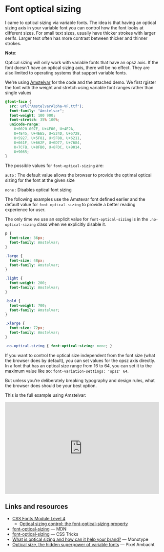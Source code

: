 # Font optical sizing

I came to optical sizing via variable fonts. The idea is that having an optical sizing axis in your variable font you can control how the font looks at different sizes. For small text sizes, usually have thicker strokes with larger serifs. Larger text often has more contrast between thicker and thinner strokes.

<div class="message info">
  <p><strong>Note:</strong></p>
  <p>Optical sizing will only work with variable fonts that have an opsz axis. If the font doesn't have an optical sizing axis, there will be no effect. They are also limited to operating systems that support variable fonts.</p>
</div>

We're using [Amstelvar](https://github.com/TypeNetwork/Amstelvar/releases) for the code and the attached demo. We first rgister the font with the weight and stretch using variable font ranges rather than single values

```css
@font-face {
  src: url("AmstelvarAlpha-VF.ttf");
  font-family: "Amstelvar";
  font-weight: 100 900;
  font-stretch: 35% 100%;
  unicode-range: 
    U+0020-007E, U+4E00, U+4E2A,
    U+4E45, U+4EE5, U+524D, U+5728,
    U+5927, U+5F81, U+5F88, U+6211, 
    U+661F, U+662F, U+6D77, U+7684, 
    U+7CFB, U+8FB0, U+8FDC, U+9014, 
    U+9065;
}
```

The possible values for `font-optical-sizing` are:

`auto`
: The default value allows the browser to provide the optimal optical sizing for the font at the given size

`none`
: Disables optical font sizing

The following examples use the Amstevar font defined earlier and the default value for `font-optical-sizing` to provide a better reading experience for user.

The only time we use an explicit value for `font-optical-sizing` is in the `.no-optical-sizing` class when we explicitly disable it.

```css
p {
  font-size: 36px;
  font-family: Amstelvar;
}

.large {
  font-size: 48px;
  font-family: Amstelvar;
}

.light {
  font-weight: 200;
  font-family: Amstelvar;
}

.bold {
  font-weight: 700;
  font-family: Amstelvar;
}

.xlarge {
  font-size: 72px;
  font-family: Amstelvar;
}

.no-optical-sizing { font-optical-sizing: none; }
```

If you want to control the optical size independent from the font size (what the browser does by default), you can set values for the opsz axis directly. In a font that has an optical size range from 16 to 64, you can set it to the maximum value like so: `font-variation-settings: 'opsz' 64`.

But unless you’re deliberately breaking typography and design rules, what the browser does should be your best option.

This is the full example using Amstelvar:

<iframe height="300" style="width: 100%;" scrolling="no" title="Optical Sizing demo" src="https://codepen.io/caraya/embed/xxLJYoX?default-tab=result&theme-id=dark" frameborder="no" loading="lazy" allowtransparency="true" allowfullscreen="true">
  See the Pen <a href="https://codepen.io/caraya/pen/xxLJYoX">
  Optical Sizing demo</a> by Carlos Araya (<a href="https://codepen.io/caraya">@caraya</a>)
  on <a href="https://codepen.io">CodePen</a>.
</iframe>

## Links and resources

* [CSS Fonts Module Level 4](https://drafts.csswg.org/css-fonts-4/)
  * [Optical sizing control: the font-optical-sizing property](https://drafts.csswg.org/css-fonts-4/#font-optical-sizing-def)
* [font-optical-sizing](https://developer.mozilla.org/en-US/docs/Web/CSS/font-optical-sizing) &mdash; MDN
* [font-optical-sizing](https://css-tricks.com/almanac/properties/f/font-optical-sizing/) &mdash; CSS Tricks
* [What is optical sizing and how can it help your brand?](https://www.monotype.com/resources/articles/what-is-optical-sizing-and-how-can-it-help-your-brand) &mdash; Monotype
* [Optical size, the hidden superpower of variable fonts](https://pixelambacht.nl/2021/optical-size-hidden-superpower/) &mdash; Pixel Ambacht
